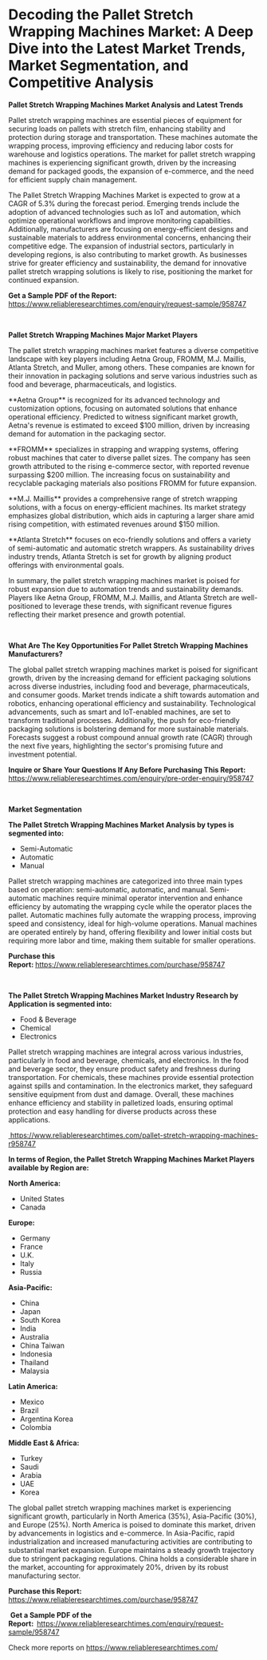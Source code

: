<p><h1>Decoding the Pallet Stretch Wrapping Machines Market: A Deep Dive into the Latest Market Trends, Market Segmentation, and Competitive Analysis</h1></p><p><strong>Pallet Stretch Wrapping Machines Market Analysis and Latest Trends</strong></p>
<p><p>Pallet stretch wrapping machines are essential pieces of equipment for securing loads on pallets with stretch film, enhancing stability and protection during storage and transportation. These machines automate the wrapping process, improving efficiency and reducing labor costs for warehouse and logistics operations. The market for pallet stretch wrapping machines is experiencing significant growth, driven by the increasing demand for packaged goods, the expansion of e-commerce, and the need for efficient supply chain management.</p><p>The Pallet Stretch Wrapping Machines Market is expected to grow at a CAGR of 5.3% during the forecast period. Emerging trends include the adoption of advanced technologies such as IoT and automation, which optimize operational workflows and improve monitoring capabilities. Additionally, manufacturers are focusing on energy-efficient designs and sustainable materials to address environmental concerns, enhancing their competitive edge. The expansion of industrial sectors, particularly in developing regions, is also contributing to market growth. As businesses strive for greater efficiency and sustainability, the demand for innovative pallet stretch wrapping solutions is likely to rise, positioning the market for continued expansion.</p></p>
<p><strong>Get a Sample PDF of the Report:&nbsp;</strong> <a href="https://www.reliableresearchtimes.com/enquiry/request-sample/958747?utm_campaign=3056&utm_medium=2&utm_source=Github&utm_content=ia&utm_term=08042025&utm_id=pallet-stretch-wrapping-machines">https://www.reliableresearchtimes.com/enquiry/request-sample/958747</a></p>
<p>&nbsp;</p>
<p><strong>Pallet Stretch Wrapping Machines Major Market Players</strong></p>
<p><p>The pallet stretch wrapping machines market features a diverse competitive landscape with key players including Aetna Group, FROMM, M.J. Maillis, Atlanta Stretch, and Muller, among others. These companies are known for their innovation in packaging solutions and serve various industries such as food and beverage, pharmaceuticals, and logistics.</p><p>**Aetna Group** is recognized for its advanced technology and customization options, focusing on automated solutions that enhance operational efficiency. Predicted to witness significant market growth, Aetna's revenue is estimated to exceed $100 million, driven by increasing demand for automation in the packaging sector.</p><p>**FROMM** specializes in strapping and wrapping systems, offering robust machines that cater to diverse pallet sizes. The company has seen growth attributed to the rising e-commerce sector, with reported revenue surpassing $200 million. The increasing focus on sustainability and recyclable packaging materials also positions FROMM for future expansion.</p><p>**M.J. Maillis** provides a comprehensive range of stretch wrapping solutions, with a focus on energy-efficient machines. Its market strategy emphasizes global distribution, which aids in capturing a larger share amid rising competition, with estimated revenues around $150 million.</p><p>**Atlanta Stretch** focuses on eco-friendly solutions and offers a variety of semi-automatic and automatic stretch wrappers. As sustainability drives industry trends, Atlanta Stretch is set for growth by aligning product offerings with environmental goals.</p><p>In summary, the pallet stretch wrapping machines market is poised for robust expansion due to automation trends and sustainability demands. Players like Aetna Group, FROMM, M.J. Maillis, and Atlanta Stretch are well-positioned to leverage these trends, with significant revenue figures reflecting their market presence and growth potential.</p></p>
<p>&nbsp;</p>
<p><strong>What Are The Key Opportunities For Pallet Stretch Wrapping Machines Manufacturers?</strong></p>
<p><p>The global pallet stretch wrapping machines market is poised for significant growth, driven by the increasing demand for efficient packaging solutions across diverse industries, including food and beverage, pharmaceuticals, and consumer goods. Market trends indicate a shift towards automation and robotics, enhancing operational efficiency and sustainability. Technological advancements, such as smart and IoT-enabled machines, are set to transform traditional processes. Additionally, the push for eco-friendly packaging solutions is bolstering demand for more sustainable materials. Forecasts suggest a robust compound annual growth rate (CAGR) through the next five years, highlighting the sector's promising future and investment potential.</p></p>
<p><strong>Inquire or Share Your Questions If Any Before Purchasing This Report:</strong> <a href="https://www.reliableresearchtimes.com/enquiry/pre-order-enquiry/958747?utm_campaign=3056&utm_medium=2&utm_source=Github&utm_content=ia&utm_term=08042025&utm_id=pallet-stretch-wrapping-machines">https://www.reliableresearchtimes.com/enquiry/pre-order-enquiry/958747</a></p>
<p>&nbsp;</p>
<p><strong>Market Segmentation</strong></p>
<p><strong>The Pallet Stretch Wrapping Machines Market Analysis by types is segmented into:</strong></p>
<p><ul><li>Semi-Automatic</li><li>Automatic</li><li>Manual</li></ul></p>
<p><p>Pallet stretch wrapping machines are categorized into three main types based on operation: semi-automatic, automatic, and manual. Semi-automatic machines require minimal operator intervention and enhance efficiency by automating the wrapping cycle while the operator places the pallet. Automatic machines fully automate the wrapping process, improving speed and consistency, ideal for high-volume operations. Manual machines are operated entirely by hand, offering flexibility and lower initial costs but requiring more labor and time, making them suitable for smaller operations.</p></p>
<p><strong>Purchase this Report:&nbsp;</strong><a href="https://www.reliableresearchtimes.com/purchase/958747?utm_campaign=3056&utm_medium=2&utm_source=Github&utm_content=ia&utm_term=08042025&utm_id=pallet-stretch-wrapping-machines">https://www.reliableresearchtimes.com/purchase/958747</a></p>
<p>&nbsp;</p>
<p><strong>The Pallet Stretch Wrapping Machines Market Industry Research by Application is segmented into:</strong></p>
<p><ul><li>Food & Beverage</li><li>Chemical</li><li>Electronics</li></ul></p>
<p><p>Pallet stretch wrapping machines are integral across various industries, particularly in food and beverage, chemicals, and electronics. In the food and beverage sector, they ensure product safety and freshness during transportation. For chemicals, these machines provide essential protection against spills and contamination. In the electronics market, they safeguard sensitive equipment from dust and damage. Overall, these machines enhance efficiency and stability in palletized loads, ensuring optimal protection and easy handling for diverse products across these applications.</p></p>
<p><a href="https://www.reliableresearchtimes.com/pallet-stretch-wrapping-machines-r958747?utm_campaign=3056&utm_medium=2&utm_source=Github&utm_content=ia&utm_term=08042025&utm_id=pallet-stretch-wrapping-machines">&nbsp;https://www.reliableresearchtimes.com/pallet-stretch-wrapping-machines-r958747</a></p>
<p><strong>In terms of Region, the Pallet Stretch Wrapping Machines Market Players available by Region are:</strong></p>
<p>
    <p> <strong> North America: </strong>
        <ul>
            <li>United States</li>
            <li>Canada</li>
        </ul>
        </p> 
    <p> <strong> Europe: </strong>
        <ul>
            <li>Germany</li>
            <li>France</li>
            <li>U.K.</li>
            <li>Italy</li>
            <li>Russia</li>
        </ul>
        </p> 
    <p> <strong> Asia-Pacific: </strong>
        <ul>
            <li>China</li>
            <li>Japan</li>
            <li>South Korea</li>
            <li>India</li>
            <li>Australia</li>
            <li>China Taiwan</li>
            <li>Indonesia</li>
            <li>Thailand</li>
            <li>Malaysia</li>
        </ul>
        </p> 
    <p> <strong> Latin America: </strong>
        <ul>
            <li>Mexico</li>
            <li>Brazil</li>
            <li>Argentina Korea</li>
            <li>Colombia</li>
        </ul>
        </p> 
    <p> <strong> Middle East & Africa: </strong>
        <ul>
            <li>Turkey</li>
            <li>Saudi</li>
            <li>Arabia</li>
            <li>UAE</li>
            <li>Korea</li>
        </ul>
    </p>
    </p>
<p><p>The global pallet stretch wrapping machines market is experiencing significant growth, particularly in North America (35%), Asia-Pacific (30%), and Europe (25%). North America is poised to dominate this market, driven by advancements in logistics and e-commerce. In Asia-Pacific, rapid industrialization and increased manufacturing activities are contributing to substantial market expansion. Europe maintains a steady growth trajectory due to stringent packaging regulations. China holds a considerable share in the market, accounting for approximately 20%, driven by its robust manufacturing sector.</p></p>
<p><strong>Purchase this Report: </strong><a href="https://www.reliableresearchtimes.com/purchase/958747?utm_campaign=3056&utm_medium=2&utm_source=Github&utm_content=ia&utm_term=08042025&utm_id=pallet-stretch-wrapping-machines">https://www.reliableresearchtimes.com/purchase/958747</a></p>
<p>&nbsp;<strong>Get a Sample PDF of the Report:&nbsp;&nbsp;</strong><a href="https://www.reliableresearchtimes.com/enquiry/request-sample/958747?utm_campaign=3056&utm_medium=2&utm_source=Github&utm_content=ia&utm_term=08042025&utm_id=pallet-stretch-wrapping-machines">https://www.reliableresearchtimes.com/enquiry/request-sample/958747</a></p>
<p><strong></strong></p>
<p>Check more reports on <a href="https://www.reliableresearchtimes.com/?utm_campaign=3056&utm_medium=2&utm_source=Github&utm_content=ia&utm_term=08042025&utm_id=pallet-stretch-wrapping-machines">https://www.reliableresearchtimes.com/</a></p>